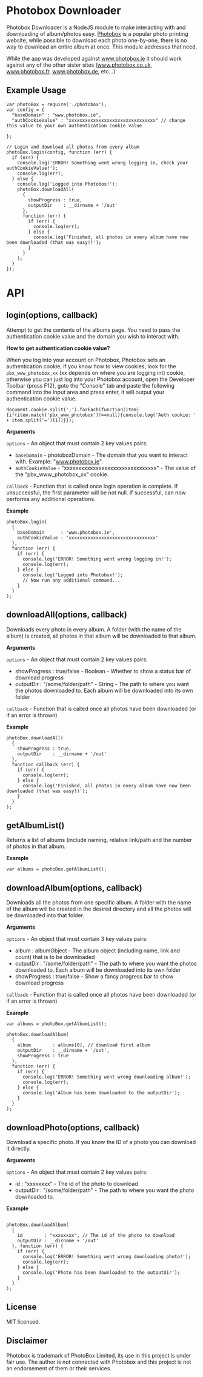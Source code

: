 Photobox Downloader
===================

Photobox Downloader is a NodeJS module to make interacting with and downloading of album/photos easy. [Photobox](http://www.photobox.ie) is a popular photo printing website, while possible to download each photo one-by-one, there is no way to download an entire album at once. This module addresses that need.

While the app was developed against www.photobox.ie it should work against any of the other sister sites (www.photobox.co.uk, www.photobox.fr, www.photobox.de, etc...)

Example Usage
----

```
var photoBox = require('./photobox');
var config = {
  "baseDomain" : "www.photobox.ie",
  "authCookieValue" : "xxxxxxxxxxxxxxxxxxxxxxxxxxxxxxxx" // change this value to your own authentication cookie value

};

// Login and download all photos from every album
photoBox.login(config, function (err) {
  if (err) {
    console.log('ERROR! Something went wrong logging in, check your authCookieValue!');
    console.log(err);
  } else {
    console.log('Logged into Photobox!');
    photoBox.downloadAll(
      {
        showProgress : true,
        outputDir    : __dirname + '/out'
      },
      function (err) {
        if (err) {
          console.log(err);
        } else {
          console.log('Finished, all photos in every album have now been downloaded (that was easy!)');
        }
      }
    );
  }
});

```

API
====

login(options, callback)
---

Attempt to get the contents of the albums page. You need to pass the authentication cookie value and the domain you
wish to interact with.

**How to get authentication cookie value?**

When you log into your account on Photobox, Photobox sets an authentication cookie, if you know how to view cookies,
look for the `pbx_www_photobox_xx` (xx depends on where you are logging int) cookie, otherwise you can just log into
your Photobox account, open the Developer Toolbar (press F12), goto the "Console" tab and paste the following command
into the input area and press enter, it will output your authentication cookie value.

`document.cookie.split(';').forEach(function(item){if(item.match('pbx_www_photobox')!==null){console.log('Auth cookie: ' + item.split('=')[1])}});`

__Arguments__

`options` - An object that must contain 2 key values pairs:
 - `baseDomain` - photoboxDomain - The domain that you want to interact with. Example: "www.photobox.ie".
 - `authCookieValue` - "xxxxxxxxxxxxxxxxxxxxxxxxxxxxxxxx" - The value of the "pbx_www_photobox_xx" cookie.

`callback` - Function that is called once login operation is complete. If unsuccessful, the first parameter will be
not null. If successful, can now performa any additional operations.

__Example__

```
photoBox.login(
  {
    baseDomain      : 'www.photobox.ie',
    authCookieValue : 'xxxxxxxxxxxxxxxxxxxxxxxxxxxxxxxx'
  },
  function (err) {
    if (err) {
      console.log('ERROR! Something went wrong logging in!');
      console.log(err);
    } else {
      console.log('Logged into Photobox!');
      // Now run any additional command...
    }
  }
);
```

downloadAll(options, callback)
---

Downloads every photo in every album. A folder (with the name of the album) is created, all photos in that album will
be downloaded to that album.

__Arguments__

`options` - An object that must contain 2 key values pairs:
 - showProgress : true/false - Boolean -  Whether to show a status bar of download progress
 - outputDir : "/some/folder/path" - String - The path to where you want the photos downloaded to. Each album will be
 downloaded into its own folder

`callback` - Function that is called once all photos have been downloaded (or if an error is thrown)

__Example__

```
photoBox.downloadAll(
  {
    showProgress : true,
    outputDir    : __dirname + '/out'
  },
  function callback (err) {
    if (err) {
      console.log(err);
    } else {
      console.log('Finished, all photos in every album have now been downloaded (that was easy!)');
    }
  }
);
```

getAlbumList()
---

Returns a list of albums (include naming, relative link/path and the number of photos in that album.

__Example__

```
var albums = photoBox.getAlbumList();
```

downloadAlbum(options, callback)
---

Downloads all the photos from one specific album. A folder with the name of the album will be created in the desired
directory and all the photos will be downloaded into that folder.

__Arguments__

`options` - An object that must contain 3 key values pairs:
 - album : albumObject - The album object (including name, link and count) that is to be downloaded
 - outputDir : "/some/folder/path" - The path to where you want the photos downloaded to. Each album will be downloaded
 into its own folder
 - showProgress : true/false - Show a fancy progress bar to show download progress

`callback` - Function that is called once all photos have been downloaded (or if an error is thrown)

__Example__

```
var albums = photoBox.getAlbumList();

photoBox.downloadAlbum(
  {
    album        : albums[0], // download first album
    outputDir    : __dirname + '/out',
    showProgress : true
  },
  function (err) {
    if (err) {
      console.log('ERROR! Something went wrong downloading album!');
      console.log(err);
    } else {
      console.log('Album has been downloaded to the outputDir');
    }
  }
);

```

downloadPhoto(options, callback)
---

Download a specific photo. If you know the ID of a photo you can download it directly.

__Arguments__

`options` - An object that must contain 2 key values pairs:
 - id : "xxxxxxxx" - The id of the photo to download
 - outputDir : "/some/folder/path" - The path to where you want the photo downloaded to.

__Example__

```

photoBox.downloadAlbum(
  {
    id        : "xxxxxxxx", // The id of the photo to download
    outputDir : __dirname + '/out'
  }, function (err) {
    if (err) {
      console.log('ERROR! Something went wrong downloading photo!');
      console.log(err);
    } else {
      console.log('Photo has been downloaded to the outputDir');
    }
  }
);

```





License
----

MIT licensed.

Disclaimer
----
Photobox is trademark of PhotoBox Limited, its use in this project is under fair use. The author is not connected with
Photobox and this project is not an endorsement of them or their services.